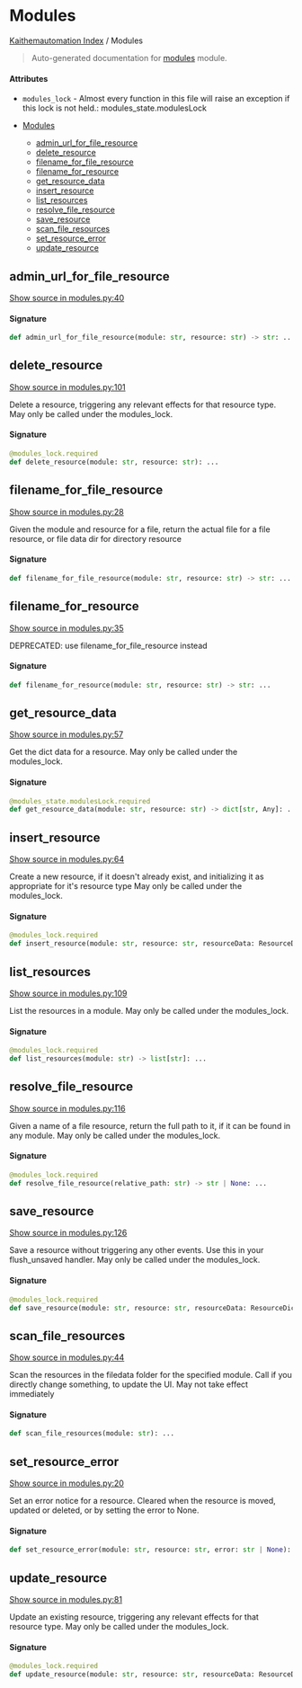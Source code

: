 # Modules

[Kaithemautomation Index](./README.md#kaithemautomation-index) / Modules

> Auto-generated documentation for [modules](../../../api/modules.py) module.

#### Attributes

- `modules_lock` - Almost every function in this file will raise an
  exception if this lock is not held.: modules_state.modulesLock


- [Modules](#modules)
  - [admin_url_for_file_resource](#admin_url_for_file_resource)
  - [delete_resource](#delete_resource)
  - [filename_for_file_resource](#filename_for_file_resource)
  - [filename_for_resource](#filename_for_resource)
  - [get_resource_data](#get_resource_data)
  - [insert_resource](#insert_resource)
  - [list_resources](#list_resources)
  - [resolve_file_resource](#resolve_file_resource)
  - [save_resource](#save_resource)
  - [scan_file_resources](#scan_file_resources)
  - [set_resource_error](#set_resource_error)
  - [update_resource](#update_resource)

## admin_url_for_file_resource

[Show source in modules.py:40](../../../api/modules.py#L40)

#### Signature

```python
def admin_url_for_file_resource(module: str, resource: str) -> str: ...
```



## delete_resource

[Show source in modules.py:101](../../../api/modules.py#L101)

Delete a resource, triggering any relevant effects for that resource type.
May only be called under the modules_lock.

#### Signature

```python
@modules_lock.required
def delete_resource(module: str, resource: str): ...
```



## filename_for_file_resource

[Show source in modules.py:28](../../../api/modules.py#L28)

Given the module and resource for a file, return the actual file for a file resource, or
file data dir for directory resource

#### Signature

```python
def filename_for_file_resource(module: str, resource: str) -> str: ...
```



## filename_for_resource

[Show source in modules.py:35](../../../api/modules.py#L35)

DEPRECATED: use filename_for_file_resource instead

#### Signature

```python
def filename_for_resource(module: str, resource: str) -> str: ...
```



## get_resource_data

[Show source in modules.py:57](../../../api/modules.py#L57)

Get the dict data for a resource. May only be called under the modules_lock.

#### Signature

```python
@modules_state.modulesLock.required
def get_resource_data(module: str, resource: str) -> dict[str, Any]: ...
```



## insert_resource

[Show source in modules.py:64](../../../api/modules.py#L64)

Create a new resource, if it doesn't already exist,
and initializing it as appropriate for it's resource type
May only be called under the modules_lock.

#### Signature

```python
@modules_lock.required
def insert_resource(module: str, resource: str, resourceData: ResourceDictType): ...
```



## list_resources

[Show source in modules.py:109](../../../api/modules.py#L109)

List the resources in a module.
May only be called under the modules_lock.

#### Signature

```python
@modules_lock.required
def list_resources(module: str) -> list[str]: ...
```



## resolve_file_resource

[Show source in modules.py:116](../../../api/modules.py#L116)

Given a name of a file resource, return the full path to it,
if it can be found in any module. May only be called under the modules_lock.

#### Signature

```python
@modules_lock.required
def resolve_file_resource(relative_path: str) -> str | None: ...
```



## save_resource

[Show source in modules.py:126](../../../api/modules.py#L126)

Save a resource without triggering any other events.
Use this in your flush_unsaved handler. May only be called under the modules_lock.

#### Signature

```python
@modules_lock.required
def save_resource(module: str, resource: str, resourceData: ResourceDictType): ...
```



## scan_file_resources

[Show source in modules.py:44](../../../api/modules.py#L44)

Scan the resources in the filedata folder for the specified module.
Call if you directly change something, to update the UI.  May not
take effect immediately

#### Signature

```python
def scan_file_resources(module: str): ...
```



## set_resource_error

[Show source in modules.py:20](../../../api/modules.py#L20)

Set an error notice for a resource.  Cleared when the resource is moved, updated or deleted,
or by setting the error to None.

#### Signature

```python
def set_resource_error(module: str, resource: str, error: str | None): ...
```



## update_resource

[Show source in modules.py:81](../../../api/modules.py#L81)

Update an existing resource, triggering any relevant effects for that resource type.
May only be called under the modules_lock.

#### Signature

```python
@modules_lock.required
def update_resource(module: str, resource: str, resourceData: ResourceDictType): ...
```